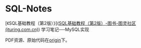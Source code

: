 # SQL-Notes

[《SQL基础教程（第2版）》]([SQL基础教程（第2版）-图书-图灵社区 (ituring.com.cn)](https://www.ituring.com.cn/book/1880))  学习笔记──MySQL实现

PDF资源、原始代码在[origin](https://github.com/jejune5/SQL-Notes/tree/main/origin)下。

